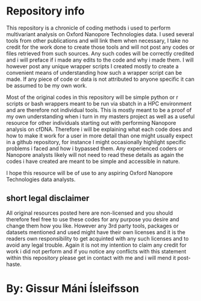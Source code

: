 # Repository info 
This repository is a chronicle of coding methods i used to perform multivariant analysis on Oxford Nanopore Technologies data.
I used several tools from other publications and will link them when necessary, I take no credit for the work done to create those tools and will not post any codes or files retrieved from such 
sources. Any such codes will be correctly credited and i will preface if i made any edits to the code and why i made them. 
I will however post any unique wrapper scripts I created mostly to create a convenient means of understanding how such a wrapper script can be made. If any piece of code or data is 
not attributed to anyone specific it can be assumed to be my own work.

Most of the original codes in this repository will be simple python or r scripts or bash wrappers meant to be run via sbatch in a HPC environment and are therefore not individual tools. 
This is mostly meant to be a proof of my own understanding when i turn in my masters project as well as a useful resource for other individuals starting out with performing Nanopore analysis on cfDNA.
Therefore i will be explaining what each code does and how to make it work for a user in more detail than one might usually expect in a github repository, for instance I might occasionally highlight specific problems i faced and how i bypassed them.
Any experienced coders or Nanopore analysts likely will not need to read these details as again the codes i have created are meant to be simple and accessible in nature.

I hope this resource will be of use to any aspiring Oxford Nanopore Technologies data analysts. 

## short legal disclaimer
All original resources posted here are non-licensed and you should therefore feel free to use these codes for any purpose you desire and change them how you like. 
However any 3rd party tools, packages or datasets mentioned and used might have their own licenses and it is the readers own responsibility to get acquinted with any such licenses and to avoid any legal trouble.
Again it is not my intention to claim any credit for work i did not perform and if you notice any conflicts with this statement within this repository please get in contact with me and i will mend it post-haste. 

# By: Gissur Máni Ísleifsson
